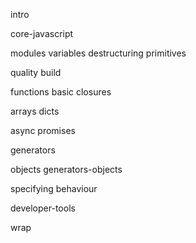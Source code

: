 intro

core-javascript

modules
variables
destructuring
primitives

quality
build

functions basic
closures

arrays
dicts

async
promises

generators

objects
generators-objects

specifying behaviour

developer-tools

wrap
